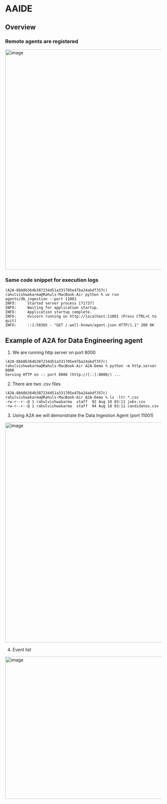 # AAIDE

## Overview

### Remote agents are registered

<img width="1440" height="707" alt="image" src="https://github.com/user-attachments/assets/4b85bb2d-9213-4219-9d2a-4606b9dca1c3" />

### Same code snippet for execution logs 

```
(A2A-8bb8b364b387234d51a331705e47ba24abdf357c) rahulvishwakarma@Rahuls-MacBook-Air python % uv run agents/db_ingestion --port 11001
INFO:     Started server process [71737]
INFO:     Waiting for application startup.
INFO:     Application startup complete.
INFO:     Uvicorn running on http://localhost:11001 (Press CTRL+C to quit)
INFO:     ::1:58365 - "GET /.well-known/agent.json HTTP/1.1" 200 OK
```

## Example of A2A for Data Engineering agent
1. We are running http server on port 8000 

```
(A2A-8bb8b364b387234d51a331705e47ba24abdf357c) rahulvishwakarma@Rahuls-MacBook-Air A2A-Demo % python -m http.server 8000
Serving HTTP on :: port 8000 (http://[::]:8000/) ...
```

2. There are two .csv files 

```
(A2A-8bb8b364b387234d51a331705e47ba24abdf357c) rahulvishwakarma@Rahuls-MacBook-Air A2A-Demo % ls -ltr *.csv
-rw-r--r--@ 1 rahulvishwakarma  staff  92 Aug 18 03:11 jobs.csv
-rw-r--r--@ 1 rahulvishwakarma  staff  94 Aug 18 03:11 candidates.csv
```
3. Using A2A we will demonstrate the Data Ingestion Agent (port 11001)

<img width="1440" height="707" alt="image" src="https://github.com/user-attachments/assets/18d1e5b7-3021-4f29-aba3-fb587588ab5a" />

4. Event list

<img width="1440" height="457" alt="image" src="https://github.com/user-attachments/assets/3876bde8-926e-4bdd-9878-631be2894d21" />












